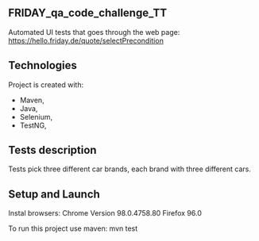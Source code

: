 ## FRIDAY_qa_code_challenge_TT
Automated UI tests that goes through the web page:<br/>
https://hello.friday.de/quote/selectPrecondition<br/>

## Technologies
Project is created with:
* Maven, 
* Java, 
* Selenium, 
* TestNG, 

## Tests description
Tests pick three different car brands, each brand with three different cars.

## Setup and Launch
Instal browsers:
Chrome Version 98.0.4758.80
Firefox 96.0

To run this project use maven:
mvn test
